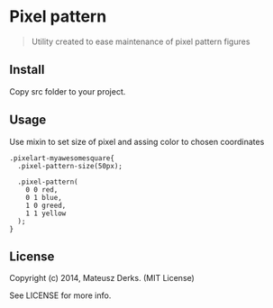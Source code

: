 # Pixel pattern

> Utility created to ease maintenance of pixel pattern figures

## Install

Copy src folder to your project.

## Usage

Use mixin to set size of pixel and assing color to chosen coordinates

```less
.pixelart-myawesomesquare{
  .pixel-pattern-size(50px);

  .pixel-pattern(
    0 0 red, 
    0 1 blue, 
    1 0 greed, 
    1 1 yellow
  );
}
```

## License

Copyright (c) 2014, Mateusz Derks. (MIT License)

See LICENSE for more info.
